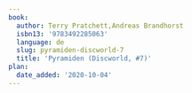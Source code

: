 ```yaml
---
book:
  author: Terry Pratchett,Andreas Brandhorst
  isbn13: '9783492285063'
  language: de
  slug: pyramiden-discworld-7
  title: 'Pyramiden (Discworld, #7)'
plan:
  date_added: '2020-10-04'
---
```

